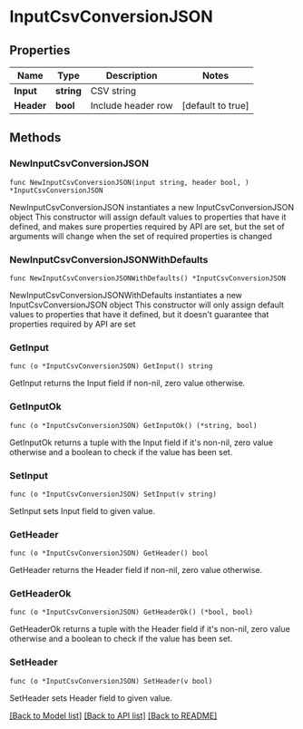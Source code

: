 # InputCsvConversionJSON

## Properties

Name | Type | Description | Notes
------------ | ------------- | ------------- | -------------
**Input** | **string** | CSV string | 
**Header** | **bool** | Include header row | [default to true]

## Methods

### NewInputCsvConversionJSON

`func NewInputCsvConversionJSON(input string, header bool, ) *InputCsvConversionJSON`

NewInputCsvConversionJSON instantiates a new InputCsvConversionJSON object
This constructor will assign default values to properties that have it defined,
and makes sure properties required by API are set, but the set of arguments
will change when the set of required properties is changed

### NewInputCsvConversionJSONWithDefaults

`func NewInputCsvConversionJSONWithDefaults() *InputCsvConversionJSON`

NewInputCsvConversionJSONWithDefaults instantiates a new InputCsvConversionJSON object
This constructor will only assign default values to properties that have it defined,
but it doesn't guarantee that properties required by API are set

### GetInput

`func (o *InputCsvConversionJSON) GetInput() string`

GetInput returns the Input field if non-nil, zero value otherwise.

### GetInputOk

`func (o *InputCsvConversionJSON) GetInputOk() (*string, bool)`

GetInputOk returns a tuple with the Input field if it's non-nil, zero value otherwise
and a boolean to check if the value has been set.

### SetInput

`func (o *InputCsvConversionJSON) SetInput(v string)`

SetInput sets Input field to given value.


### GetHeader

`func (o *InputCsvConversionJSON) GetHeader() bool`

GetHeader returns the Header field if non-nil, zero value otherwise.

### GetHeaderOk

`func (o *InputCsvConversionJSON) GetHeaderOk() (*bool, bool)`

GetHeaderOk returns a tuple with the Header field if it's non-nil, zero value otherwise
and a boolean to check if the value has been set.

### SetHeader

`func (o *InputCsvConversionJSON) SetHeader(v bool)`

SetHeader sets Header field to given value.



[[Back to Model list]](../README.md#documentation-for-models) [[Back to API list]](../README.md#documentation-for-api-endpoints) [[Back to README]](../README.md)



